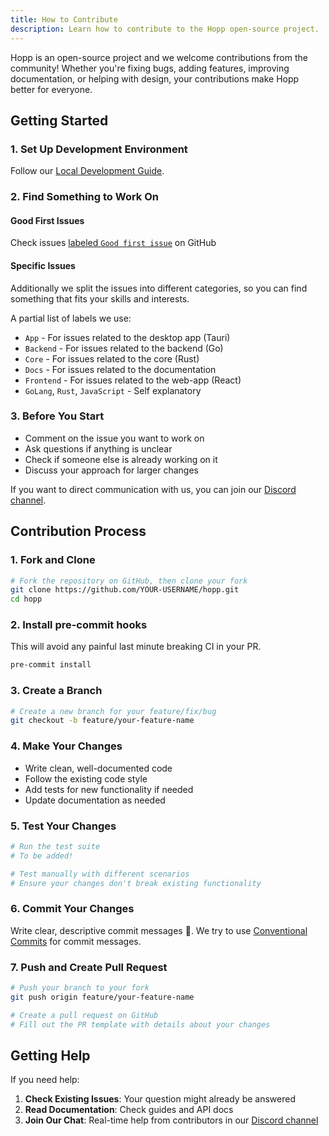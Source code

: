 ```yaml
---
title: How to Contribute
description: Learn how to contribute to the Hopp open-source project.
---
```


Hopp is an open-source project and we welcome contributions from the community! Whether you're fixing bugs, adding features, improving documentation, or helping with design, your contributions make Hopp better for everyone.

## Getting Started

### 1. Set Up Development Environment

Follow our [Local Development Guide](/quick-start/local-development/development-workflow/).

### 2. Find Something to Work On

#### Good First Issues

Check issues [labeled `Good first issue`](https://github.com/gethopp/hopp/issues?q=is%3Aissue%20state%3Aopen%20label%3A%22Good%20first%20issue%22) on GitHub

#### Specific Issues

Additionally we split the issues into different categories, so you can find something that fits your skills and interests.

A partial list of labels we use:

- `App` - For issues related to the desktop app (Tauri)
- `Backend` - For issues related to the backend (Go)
- `Core` - For issues related to the core (Rust)
- `Docs` - For issues related to the documentation
- `Frontend` - For issues related to the web-app (React)
- `GoLang`, `Rust`, `JavaScript` - Self explanatory

### 3. Before You Start

- Comment on the issue you want to work on
- Ask questions if anything is unclear
- Check if someone else is already working on it
- Discuss your approach for larger changes

If you want to direct communication with us, you can join our [Discord channel](https://discord.gg/TKRpS3aMn9).

## Contribution Process

### 1. Fork and Clone

```bash
# Fork the repository on GitHub, then clone your fork
git clone https://github.com/YOUR-USERNAME/hopp.git
cd hopp
```

### 2. Install pre-commit hooks

This will avoid any painful last minute breaking CI in your PR.

```bash
pre-commit install
```

### 3. Create a Branch

```bash
# Create a new branch for your feature/fix/bug
git checkout -b feature/your-feature-name
```

### 4. Make Your Changes

- Write clean, well-documented code
- Follow the existing code style
- Add tests for new functionality if needed
- Update documentation as needed

### 5. Test Your Changes

```bash
# Run the test suite
# To be added!

# Test manually with different scenarios
# Ensure your changes don't break existing functionality
```

### 6. Commit Your Changes

Write clear, descriptive commit messages 🙏. We try to use [Conventional Commits](https://www.conventionalcommits.org/en/v1.0.0/) for commit messages.

### 7. Push and Create Pull Request

```bash
# Push your branch to your fork
git push origin feature/your-feature-name

# Create a pull request on GitHub
# Fill out the PR template with details about your changes
```

## Getting Help

If you need help:

1. **Check Existing Issues**: Your question might already be answered
2. **Read Documentation**: Check guides and API docs
3. **Join Our Chat**: Real-time help from contributors in our [Discord channel](https://discord.gg/TKRpS3aMn9)
